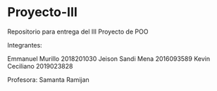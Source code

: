 # Proyecto-III
Repositorio para entrega del III Proyecto de POO

Integrantes:

Emmanuel Murillo 2018201030
Jeison Sandi Mena 2016093589
Kevin Ceciliano 2019023828

Profesora:
Samanta Ramijan
